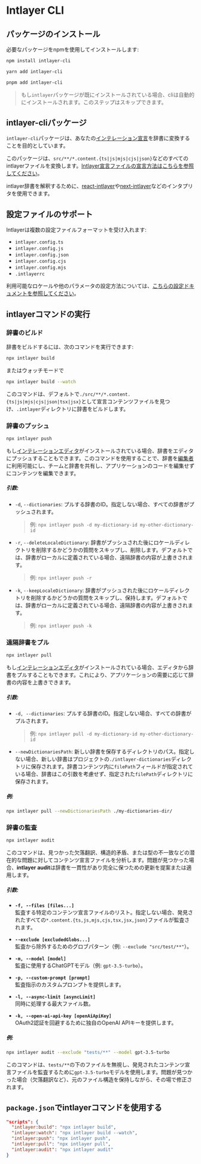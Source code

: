 # Intlayer CLI

## パッケージのインストール

必要なパッケージをnpmを使用してインストールします:

```bash packageManager="npm"
npm install intlayer-cli
```

```bash packageManager="yarn"
yarn add intlayer-cli
```

```bash packageManager="pnpm"
pnpm add intlayer-cli
```

> もし`intlayer`パッケージが既にインストールされている場合、cliは自動的にインストールされます。このステップはスキップできます。

## intlayer-cliパッケージ

`intlayer-cli`パッケージは、あなたの[インテレーション宣言](https://github.com/aymericzip/intlayer/blob/main/docs/ja/content_declaration/get_started.md)を辞書に変換することを目的としています。

このパッケージは、`src/**/*.content.{ts|js|mjs|cjs|json}`などのすべてのintlayerファイルを変換します。[Intlayer宣言ファイルの宣言方法はこちらを参照してください](https://github.com/aymericzip/intlayer/blob/main/packages/intlayer/README.md)。

intlayer辞書を解釈するために、[react-intlayer](https://www.npmjs.com/package/react-intlayer)や[next-intlayer](https://www.npmjs.com/package/next-intlayer)などのインタプリタを使用できます。

## 設定ファイルのサポート

Intlayerは複数の設定ファイルフォーマットを受け入れます:

- `intlayer.config.ts`
- `intlayer.config.js`
- `intlayer.config.json`
- `intlayer.config.cjs`
- `intlayer.config.mjs`
- `.intlayerrc`

利用可能なロケールや他のパラメータの設定方法については、[こちらの設定ドキュメントを参照してください](https://github.com/aymericzip/intlayer/blob/main/docs/ja/configuration.md)。

## intlayerコマンドの実行

### 辞書のビルド

辞書をビルドするには、次のコマンドを実行できます:

```bash
npx intlayer build
```

またはウォッチモードで

```bash
npx intlayer build --watch
```

このコマンドは、デフォルトで`./src/**/*.content.{ts|js|mjs|cjs|json|tsx|jsx}`として宣言コンテンツファイルを見つけ、`.intlayer`ディレクトリに辞書をビルドします。

### 辞書のプッシュ

```bash
npx intlayer push
```

もし[インテレーションエディタ](https://github.com/aymericzip/intlayer/blob/main/docs/ja/intlayer_editor.md)がインストールされている場合、辞書をエディタにプッシュすることもできます。このコマンドを使用することで、辞書を[編集者](https://intlayer.org/dashboard)に利用可能にし、チームと辞書を共有し、アプリケーションのコードを編集せずにコンテンツを編集できます。

##### 引数:

- `-d`, `--dictionaries`: プルする辞書のID。指定しない場合、すべての辞書がプッシュされます。
  > 例: `npx intlayer push -d my-dictionary-id my-other-dictionary-id`
- `-r`, `--deleteLocaleDictionary`: 辞書がプッシュされた後にロケールディレクトリを削除するかどうかの質問をスキップし、削除します。デフォルトでは、辞書がローカルに定義されている場合、遠隔辞書の内容が上書きされます。
  > 例: `npx intlayer push -r`
- `-k`, `--keepLocaleDictionary`: 辞書がプッシュされた後にロケールディレクトリを削除するかどうかの質問をスキップし、保持します。デフォルトでは、辞書がローカルに定義されている場合、遠隔辞書の内容が上書きされます。
  > 例: `npx intlayer push -k`

### 遠隔辞書をプル

```bash
npx intlayer pull
```

もし[インテレーションエディタ](https://github.com/aymericzip/intlayer/blob/main/docs/ja/intlayer_editor.md)がインストールされている場合、エディタから辞書をプルすることもできます。これにより、アプリケーションの需要に応じて辞書の内容を上書きできます。

##### 引数:

- `-d, --dictionaries`: プルする辞書のID。指定しない場合、すべての辞書がプルされます。
  > 例: `npx intlayer pull -d my-dictionary-id my-other-dictionary-id`
- `--newDictionariesPath`: 新しい辞書を保存するディレクトリのパス。指定しない場合、新しい辞書はプロジェクトの`./intlayer-dictionaries`ディレクトリに保存されます。辞書コンテンツ内に`filePath`フィールドが指定されている場合、辞書はこの引数を考慮せず、指定された`filePath`ディレクトリに保存されます。

##### 例:

```bash
npx intlayer pull --newDictionariesPath ./my-dictionaries-dir/
```

### 辞書の監査

```bash
npx intlayer audit
```

このコマンドは、見つかった欠落翻訳、構造的矛盾、または型の不一致などの潜在的な問題に対してコンテンツ宣言ファイルを分析します。問題が見つかった場合、**intlayer audit**は辞書を一貫性があり完全に保つための更新を提案または適用します。

##### 引数:

- **`-f, --files [files...]`**  
  監査する特定のコンテンツ宣言ファイルのリスト。指定しない場合、発見されたすべての`*.content.{ts,js,mjs,cjs,tsx,jsx,json}`ファイルが監査されます。

- **`--exclude [excludedGlobs...]`**  
  監査から除外するためのグロブパターン（例: `--exclude "src/test/**"`）。

- **`-m, --model [model]`**  
  監査に使用するChatGPTモデル（例: `gpt-3.5-turbo`）。

- **`-p, --custom-prompt [prompt]`**  
  監査指示のカスタムプロンプトを提供します。

- **`-l, --async-limit [asyncLimit]`**  
  同時に処理する最大ファイル数。

- **`-k, --open-ai-api-key [openAiApiKey]`**  
  OAuth2認証を回避するために独自のOpenAI APIキーを提供します。

##### 例:

```bash
npx intlayer audit --exclude "tests/**" --model gpt-3.5-turbo
```

このコマンドは、`tests/**`の下のファイルを無視し、発見されたコンテンツ宣言ファイルを監査するために`gpt-3.5-turbo`モデルを使用します。問題が見つかった場合（欠落翻訳など）、元のファイル構造を保持しながら、その場で修正されます。

## `package.json`でintlayerコマンドを使用する

```json fileName="package.json"
"scripts": {
  "intlayer:build": "npx intlayer build",
  "intlayer:watch": "npx intlayer build --watch",
  "intlayer:push": "npx intlayer push",
  "intlayer:pull": "npx intlayer pull",
  "intlayer:audit": "npx intlayer audit"
}
```
